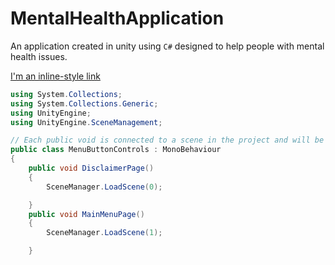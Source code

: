# MentalHealthApplication

An application created in unity using `C#` designed to help people with mental health issues.

[I'm an inline-style link](https://github.com/cb1270/MentalHealthApplication/tree/main/MentalHealthApp_CharlotteBudge)

```cs
using System.Collections;
using System.Collections.Generic;
using UnityEngine;
using UnityEngine.SceneManagement;

// Each public void is connected to a scene in the project and will be executable via using buttons.
public class MenuButtonControls : MonoBehaviour
{
    public void DisclaimerPage()
    {
        SceneManager.LoadScene(0);

    }
    public void MainMenuPage()
    {
        SceneManager.LoadScene(1);

    }
```
